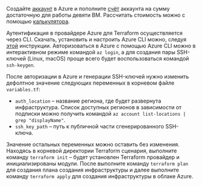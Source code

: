 Создайте [аккаунт](https://portal.azure.com/#home) в Azure и пополните [счёт](https://portal.azure.com/#view/Microsoft_Azure_GTM/ModernBillingMenuBlade/~/BillingAccounts) аккаунта на сумму достаточную для работы девяти ВМ. Рассчитать стоимость можно с помощью [калькулятора](https://azure.com/e/26977c150e854617a888fb3a7d1a399d).

Аутентификация в провайдере Azure для Terraform осуществляется через CLI. Скачать, установить и настроить Azure CLI можно, следуя [этой](https://learn.microsoft.com/ru-ru/cli/azure/install-azure-cli) инструкции. Авторизоваться в Azure с помощью Azure CLI можно в интерактивном режиме командой `az login`, а для создания пары SSH-ключей (Linux, macOS) проще всего будет воспользоваться командой `ssh-keygen`.

После авторизации в Azure и генерации SSH-ключей нужно изменить дефолтное значение следующих переменных в корневом файле `variables.tf`:
* `auth_location` – название региона, где будет развернута инфраструктура. Список доступных регионов в зависимости от подписки можно получить командой `az account list-locations | grep "displayName"`.
* `ssh_key_path` – путь к публичной части сгенерированного SSH-ключа.

Значение остальных переменных можно оставить без изменения. Находясь в корневой директории Terraform сценария, выполните команду `terraform init` – будет установлен Terraform провайдер и инициализированы модули. После выполните команду `terraform plan` для создания плана создания инфраструктуры и далее выполните команду `terraform apply` для создания инфраструктуры в облаке Azure.